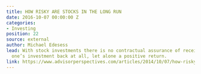 ```yaml
---
title: HOW RISKY ARE STOCKS IN THE LONG RUN
date: 2016-10-07 00:00:00 Z
categories:
- Investing
position: 22
source: external
author: Michael Edesess
lead: With stock investments there is no contractual assurance of receiving any of
  one’s investment back at all, let alone a positive return.
link: https://www.advisorperspectives.com/articles/2014/10/07/how-risky-are-stocks-in-the-long-run
---
```


